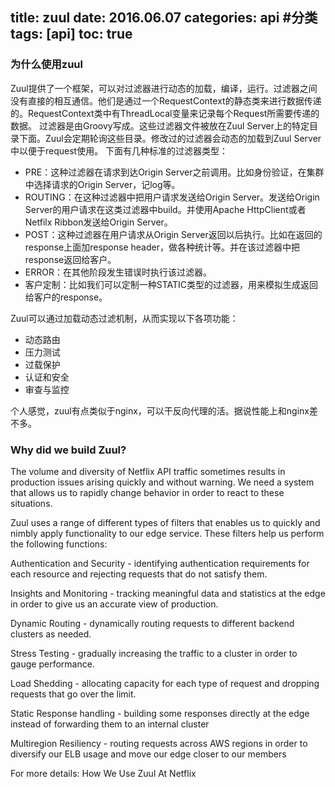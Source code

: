 title: zuul
date: 2016.06.07
categories: api #分类
tags: [api]
toc: true
---

### 为什么使用zuul
Zuul提供了一个框架，可以对过滤器进行动态的加载，编译，运行。过滤器之间没有直接的相互通信。他们是通过一个RequestContext的静态类来进行数据传递的。RequestContext类中有ThreadLocal变量来记录每个Request所需要传递的数据。
过滤器是由Groovy写成。这些过滤器文件被放在Zuul Server上的特定目录下面。Zuul会定期轮询这些目录。修改过的过滤器会动态的加载到Zuul Server中以便于request使用。
下面有几种标准的过滤器类型：
* PRE：这种过滤器在请求到达Origin Server之前调用。比如身份验证，在集群中选择请求的Origin Server，记log等。
* ROUTING：在这种过滤器中把用户请求发送给Origin Server。发送给Origin Server的用户请求在这类过滤器中build。并使用Apache HttpClient或者Netfilx Ribbon发送给Origin Server。
* POST：这种过滤器在用户请求从Origin Server返回以后执行。比如在返回的response上面加response header，做各种统计等。并在该过滤器中把response返回给客户。
* ERROR：在其他阶段发生错误时执行该过滤器。
* 客户定制：比如我们可以定制一种STATIC类型的过滤器，用来模拟生成返回给客户的response。

Zuul可以通过加载动态过滤机制，从而实现以下各项功能：
* 动态路由
* 压力测试
* 过载保护
* 认证和安全
* 审查与监控

个人感觉，zuul有点类似于nginx，可以干反向代理的活。据说性能上和nginx差不多。


###  Why did we build Zuul?

The volume and diversity of Netflix API traffic sometimes results in production issues arising quickly and without warning. We need a system that allows us to rapidly change behavior in order to react to these situations.

Zuul uses a range of different types of filters that enables us to quickly and nimbly apply functionality to our edge service. These filters help us perform the following functions:

Authentication and Security - identifying authentication requirements for each resource and rejecting requests that do not satisfy them.

Insights and Monitoring - tracking meaningful data and statistics at the edge in order to give us an accurate view of production.

Dynamic Routing - dynamically routing requests to different backend clusters as needed.

Stress Testing - gradually increasing the traffic to a cluster in order to gauge performance.

Load Shedding - allocating capacity for each type of request and dropping requests that go over the limit.

Static Response handling - building some responses directly at the edge instead of forwarding them to an internal cluster

Multiregion Resiliency - routing requests across AWS regions in order to diversify our ELB usage and move our edge closer to our members

For more details: How We Use Zuul At Netflix